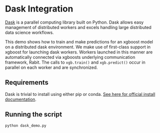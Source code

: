 # Dask Integration

[Dask](https://dask.org/) is a parallel computing library built on Python. Dask allows easy management of distributed workers and excels handling large distributed data science workflows.

This demo shows how to train and make predictions for an xgboost model on a distributed dask environment. We make use of first-class support in xgboost for launching dask workers. Workers launched in this manner are automatically connected via xgboosts underlying communication framework, Rabit. The calls to `xgb.train()` and `xgb.predict()` occur in parallel on each worker and are synchronized.

## Requirements
Dask is trivial to install using either pip or conda. [See here for official install documentation](https://docs.dask.org/en/latest/install.html).

## Running the script
```bash
python dask_demo.py
```